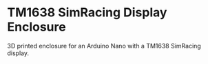 # TM1638 SimRacing Display Enclosure
3D printed enclosure for an Arduino Nano with a TM1638 SimRacing display.
